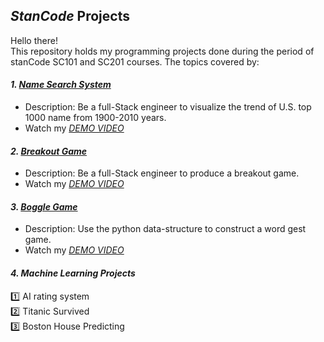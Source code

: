 ## *StanCode* Projects
Hello there!\
This repository holds my programming projects done during the period of stanCode SC101 and SC201 courses.
The topics covered by:
#### *1. [*Name Search System*](https://github.com/dsChenWu/My_StanCode_Projects/tree/1e3a394867c2dcd220413423974ced49b5f3594e/stanCode_Projects/name_searching_system)*
   - Description: Be a full-Stack engineer to visualize the trend of U.S. top 1000 name from 1900-2010 years.
   - Watch my *[DEMO VIDEO](https://drive.google.com/file/d/1S6xGBBSmVpJnDlUFx1I7b7P7D2ihYSou/view?usp=share_link)*
#### *2. [*Breakout Game*](https://github.com/dsChenWu/My_StanCode_Projects/tree/1e3a394867c2dcd220413423974ced49b5f3594e/stanCode_Projects/break_out_game)*
   - Description: Be a full-Stack engineer to produce a breakout game.
   - Watch my *[DEMO VIDEO](https://drive.google.com/file/d/1zrL4VMorgi9_F2cPKk8FRl_DWvjVI_SK/view?usp=share_link)*
#### *3. [*Boggle Game*](https://github.com/dsChenWu/My_StanCode_Projects/tree/1e3a394867c2dcd220413423974ced49b5f3594e/stanCode_Projects/boggle_game_solver)*
   - Description: Use the python data-structure to construct a word gest game.
   - Watch my *[DEMO VIDEO](https://drive.google.com/file/d/1DXS9ugnR_j-frNfVkpWF4C0b7ou-tFQH/view?usp=share_link)*
#### *4. Machine Learning Projects*
   1️⃣ AI rating system\
   2️⃣ Titanic Survived\
   3️⃣ Boston House Predicting
